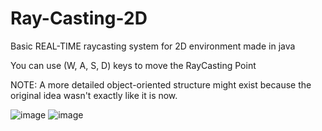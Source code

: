# Ray-Casting-2D
Basic REAL-TIME raycasting system for 2D environment made in java

You can use (W, A, S, D) keys to move the RayCasting Point

NOTE: A more detailed object-oriented structure might exist because the original idea wasn't exactly like it is now.

![image](https://user-images.githubusercontent.com/61236255/184509269-6f27c43c-cf42-41a9-a3ea-a2efd71c2d4c.png)
![image](https://user-images.githubusercontent.com/61236255/184509294-97a7cbf5-d493-42cc-bcc2-339db8d0b98d.png)

